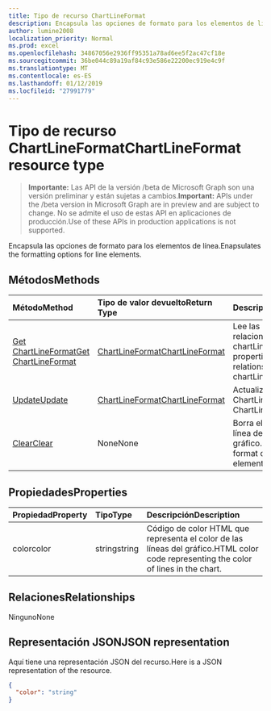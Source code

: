 ```yaml
---
title: Tipo de recurso ChartLineFormat
description: Encapsula las opciones de formato para los elementos de línea.
author: lumine2008
localization_priority: Normal
ms.prod: excel
ms.openlocfilehash: 34867056e2936ff95351a78ad6ee5f2ac47cf18e
ms.sourcegitcommit: 36be044c89a19af84c93e586e22200ec919e4c9f
ms.translationtype: MT
ms.contentlocale: es-ES
ms.lasthandoff: 01/12/2019
ms.locfileid: "27991779"
---
```

# <a name="chartlineformat-resource-type"></a><span data-ttu-id="b48ff-103">Tipo de recurso ChartLineFormat</span><span class="sxs-lookup"><span data-stu-id="b48ff-103">ChartLineFormat resource type</span></span>

> <span data-ttu-id="b48ff-104">**Importante:** Las API de la versión /beta de Microsoft Graph son una versión preliminar y están sujetas a cambios.</span><span class="sxs-lookup"><span data-stu-id="b48ff-104">**Important:** APIs under the /beta version in Microsoft Graph are in preview and are subject to change.</span></span> <span data-ttu-id="b48ff-105">No se admite el uso de estas API en aplicaciones de producción.</span><span class="sxs-lookup"><span data-stu-id="b48ff-105">Use of these APIs in production applications is not supported.</span></span>

<span data-ttu-id="b48ff-106">Encapsula las opciones de formato para los elementos de línea.</span><span class="sxs-lookup"><span data-stu-id="b48ff-106">Enapsulates the formatting options for line elements.</span></span>


## <a name="methods"></a><span data-ttu-id="b48ff-107">Métodos</span><span class="sxs-lookup"><span data-stu-id="b48ff-107">Methods</span></span>

| <span data-ttu-id="b48ff-108">Método</span><span class="sxs-lookup"><span data-stu-id="b48ff-108">Method</span></span>           | <span data-ttu-id="b48ff-109">Tipo de valor devuelto</span><span class="sxs-lookup"><span data-stu-id="b48ff-109">Return Type</span></span>    |<span data-ttu-id="b48ff-110">Descripción</span><span class="sxs-lookup"><span data-stu-id="b48ff-110">Description</span></span>|
|:---------------|:--------|:----------|
|[<span data-ttu-id="b48ff-111">Get ChartLineFormat</span><span class="sxs-lookup"><span data-stu-id="b48ff-111">Get ChartLineFormat</span></span>](../api/chartlineformat-get.md) | [<span data-ttu-id="b48ff-112">ChartLineFormat</span><span class="sxs-lookup"><span data-stu-id="b48ff-112">ChartLineFormat</span></span>](chartlineformat.md) |<span data-ttu-id="b48ff-113">Lee las propiedades y relaciones del objeto chartLineFormat.</span><span class="sxs-lookup"><span data-stu-id="b48ff-113">Read properties and relationships of chartLineFormat object.</span></span>|
|[<span data-ttu-id="b48ff-114">Update</span><span class="sxs-lookup"><span data-stu-id="b48ff-114">Update</span></span>](../api/chartlineformat-update.md) | [<span data-ttu-id="b48ff-115">ChartLineFormat</span><span class="sxs-lookup"><span data-stu-id="b48ff-115">ChartLineFormat</span></span>](chartlineformat.md) |<span data-ttu-id="b48ff-116">Actualiza el objeto ChartLineFormat.</span><span class="sxs-lookup"><span data-stu-id="b48ff-116">Update ChartLineFormat object.</span></span> |
|[<span data-ttu-id="b48ff-117">Clear</span><span class="sxs-lookup"><span data-stu-id="b48ff-117">Clear</span></span>](../api/chartlineformat-clear.md)|<span data-ttu-id="b48ff-118">None</span><span class="sxs-lookup"><span data-stu-id="b48ff-118">None</span></span>|<span data-ttu-id="b48ff-119">Borra el formato de línea de un elemento de gráfico.</span><span class="sxs-lookup"><span data-stu-id="b48ff-119">Clear the line format of a chart element.</span></span>|

## <a name="properties"></a><span data-ttu-id="b48ff-120">Propiedades</span><span class="sxs-lookup"><span data-stu-id="b48ff-120">Properties</span></span>
| <span data-ttu-id="b48ff-121">Propiedad</span><span class="sxs-lookup"><span data-stu-id="b48ff-121">Property</span></span>     | <span data-ttu-id="b48ff-122">Tipo</span><span class="sxs-lookup"><span data-stu-id="b48ff-122">Type</span></span>   |<span data-ttu-id="b48ff-123">Descripción</span><span class="sxs-lookup"><span data-stu-id="b48ff-123">Description</span></span>|
|:---------------|:--------|:----------|
|<span data-ttu-id="b48ff-124">color</span><span class="sxs-lookup"><span data-stu-id="b48ff-124">color</span></span>|<span data-ttu-id="b48ff-125">string</span><span class="sxs-lookup"><span data-stu-id="b48ff-125">string</span></span>|<span data-ttu-id="b48ff-126">Código de color HTML que representa el color de las líneas del gráfico.</span><span class="sxs-lookup"><span data-stu-id="b48ff-126">HTML color code representing the color of lines in the chart.</span></span>|

## <a name="relationships"></a><span data-ttu-id="b48ff-127">Relaciones</span><span class="sxs-lookup"><span data-stu-id="b48ff-127">Relationships</span></span>
<span data-ttu-id="b48ff-128">Ninguno</span><span class="sxs-lookup"><span data-stu-id="b48ff-128">None</span></span>


## <a name="json-representation"></a><span data-ttu-id="b48ff-129">Representación JSON</span><span class="sxs-lookup"><span data-stu-id="b48ff-129">JSON representation</span></span>

<span data-ttu-id="b48ff-130">Aquí tiene una representación JSON del recurso.</span><span class="sxs-lookup"><span data-stu-id="b48ff-130">Here is a JSON representation of the resource.</span></span>

<!-- {
  "blockType": "resource",
  "optionalProperties": [

  ],
  "@odata.type": "microsoft.graph.chartLineFormat"
}-->

```json
{
  "color": "string"
}

```

<!-- uuid: 8fcb5dbc-d5aa-4681-8e31-b001d5168d79
2015-10-25 14:57:30 UTC -->
<!-- {
  "type": "#page.annotation",
  "description": "ChartLineFormat resource",
  "keywords": "",
  "section": "documentation",
  "tocPath": ""
}-->
